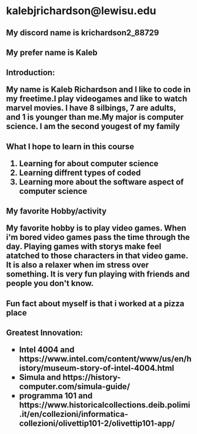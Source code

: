 <!DOCTYPE html>
<html>
<head>
    <title>Kaleb Richardson</title>
</head>
<body>
    <h1>kalebjrichardson@lewisu.edu</h1>
    <h2>My discord name is krichardson2_88729</h2>
    <h2>My prefer name is Kaleb</h2>
<h2>Introduction: 
<p>My name is Kaleb Richardson and I like to code in my freetime.I play videogames and like to watch marvel movies. I have 8 silbings, 7 are adults, and 1 is younger than me.My major is computer science. I am the second yougest of my family</p>
</h2>
<h2>What I hope to learn in this course
<ol> 
    <li>Learning for about computer science</li>
    <li>Learning diffrent types of coded</li>
    <li>Learning more about the software aspect of computer science</li>
</h2>
<h2>My favorite Hobby/activity
<p>My favorite hobby is to play video games. When i'm bored video games pass the time through the day. Playing games with storys make feel atatched to those characters in that video game. It is also a relaxer when im stress over something. It is very fun playing with friends and people you don't know.</p>
</h2>
<h2> Fun fact about myself is that i worked at a pizza place </h2>

<h2>Greatest Innovation:
<ul style="list-style-type:square;">
<li>Intel 4004 and https://www.intel.com/content/www/us/en/history/museum-story-of-intel-4004.html</li>
<li>Simula and https://history-computer.com/simula-guide/</li>
<li>programma 101 and https://www.historicalcollections.deib.polimi.it/en/collezioni/informatica-collezioni/olivettip101-2/olivettip101-app/</li>
    
</ul>

</h2>
</body>
